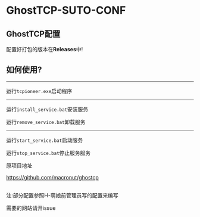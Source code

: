 # GhostTCP-SUTO-CONF
## GhostTCP配置

配置好打包的版本在**Releases**中!

## 如何使用?

---

运行`tcpioneer.exe`启动程序

---

运行`install_service.bat`安装服务

运行`remove_service.bat`卸载服务

---

运行`start_service.bat`启动服务

运行`stop_service.bat`停止服务服务

原项目地址

https://github.com/macronut/ghostcp

##
注:部分配置参照H-萌娘前管理员写的配置来编写

需要的网站请开issue
